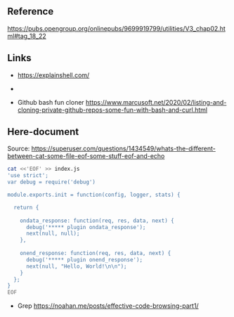 
## Reference
https://pubs.opengroup.org/onlinepubs/9699919799/utilities/V3_chap02.html#tag_18_22

## Links
+ https://explainshell.com/ 
+ 


+ Github bash fun cloner https://www.marcusoft.net/2020/02/listing-and-cloning-private-github-repos-some-fun-with-bash-and-curl.html

## Here-document
Source:
https://superuser.com/questions/1434549/whats-the-different-between-cat-some-file-eof-some-stuff-eof-and-echo
```bash
cat <<'EOF' >> index.js
'use strict';
var debug = require('debug')

module.exports.init = function(config, logger, stats) {

  return {
   
    ondata_response: function(req, res, data, next) {
      debug('***** plugin ondata_response');
      next(null, null);
    },
    
    onend_response: function(req, res, data, next) {
      debug('***** plugin onend_response');
      next(null, "Hello, World!\n\n");
    }
  };
}
EOF
```

+ Grep https://noahan.me/posts/effective-code-browsing-part1/
